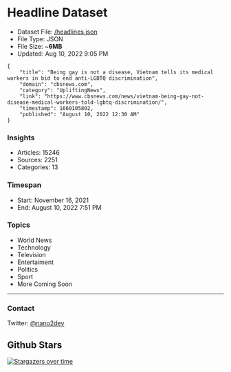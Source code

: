 # Headline Dataset

- Dataset File: [/headlines.json](https://raw.githubusercontent.com/fwd/news/master/headlines.json) 
- File Type: JSON
- File Size: ~**6MB**
- Updated: Aug 10, 2022 9:05 PM

```
{
    "title": "Being gay is not a disease, Vietnam tells its medical workers in bid to end anti-LGBTQ discrimination",
    "domain": "cbsnews.com",
    "category": "UpliftingNews",
    "link": "https://www.cbsnews.com/news/vietnam-being-gay-not-disease-medical-workers-told-lgbtq-discrimination/",
    "timestamp": 1660105802,
    "published": "August 10, 2022 12:30 AM"
}
```

### Insights

- Articles: 15246
- Sources: 2251
- Categories: 13

### Timespan

- Start: November 16, 2021
- End: August 10, 2022 7:51 PM

### Topics

- World News
- Technology
- Television
- Entertaiment
- Politics
- Sport
- More Coming Soon

---

### Contact 

Twitter: [@nano2dev](https://twitter.com/nano2dev)

## Github Stars

[![Stargazers over time](https://starchart.cc/fwd/news.svg)](https://starchart.cc/fwd/news)
	